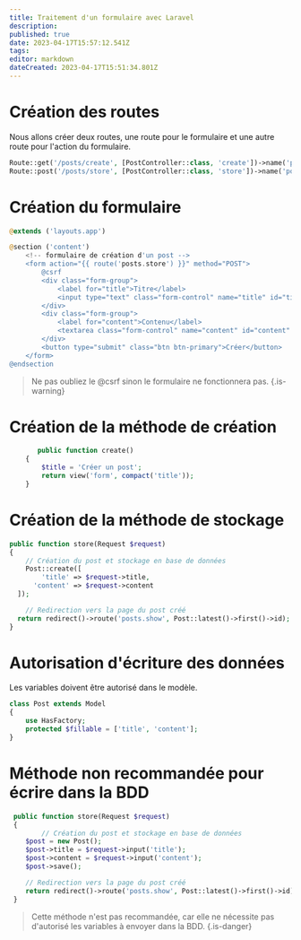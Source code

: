 ```yaml
---
title: Traitement d'un formulaire avec Laravel
description: 
published: true
date: 2023-04-17T15:57:12.541Z
tags: 
editor: markdown
dateCreated: 2023-04-17T15:51:34.801Z
---
```


# Création des routes
Nous allons créer deux routes, une route pour le formulaire et une autre route pour l'action du formulaire.

```php
Route::get('/posts/create', [PostController::class, 'create'])->name('posts.create');
Route::post('/posts/store', [PostController::class, 'store'])->name('posts.store');
```

# Création du formulaire
```php
@extends ('layouts.app')

@section ('content')
    <!-- formulaire de création d'un post -->
    <form action="{{ route('posts.store') }}" method="POST">
        @csrf
        <div class="form-group">
            <label for="title">Titre</label>
            <input type="text" class="form-control" name="title" id="title" placeholder="Titre">
        </div>
        <div class="form-group">
            <label for="content">Contenu</label>
            <textarea class="form-control" name="content" id="content" rows="3"></textarea>
        </div>
        <button type="submit" class="btn btn-primary">Créer</button>
    </form>
@endsection
```
> Ne pas oubliez le @csrf sinon le formulaire ne fonctionnera pas.
{.is-warning}

# Création de la méthode de création
```php
	   public function create()
    {
        $title = 'Créer un post';
        return view('form', compact('title'));
    }
```

# Création de la méthode de stockage
```php
public function store(Request $request)
{
	// Création du post et stockage en base de données
	Post::create([
  		'title' => $request->title,
      'content' => $request->content
  ]);

	// Redirection vers la page du post créé
  return redirect()->route('posts.show', Post::latest()->first()->id);
}
```

# Autorisation d'écriture des données
Les variables doivent être autorisé dans le modèle.

```php
class Post extends Model
{
    use HasFactory;
    protected $fillable = ['title', 'content'];
}
```

# Méthode non recommandée pour écrire dans la BDD

```php
 public function store(Request $request)
 {
		// Création du post et stockage en base de données
    $post = new Post();
    $post->title = $request->input('title');
    $post->content = $request->input('content');
    $post->save();

    // Redirection vers la page du post créé
    return redirect()->route('posts.show', Post::latest()->first()->id);
 }
```
> Cette méthode n'est pas recommandée, car elle ne nécessite pas d'autorisé les variables à envoyer dans la BDD.
{.is-danger}

